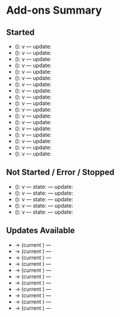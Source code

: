 ﻿# Add-ons Summary

## Started
-  (): v — update:
-  (): v — update:
-  (): v — update:
-  (): v — update:
-  (): v — update:
-  (): v — update:
-  (): v — update:
-  (): v — update:
-  (): v — update:
-  (): v — update:
-  (): v — update:
-  (): v — update:
-  (): v — update:
-  (): v — update:
-  (): v — update:
-  (): v — update:
-  (): v — update:
-  (): v — update:

## Not Started / Error / Stopped
-  (): v — state: — update:
-  (): v — state: — update:
-  (): v — state: — update:
-  (): v — state: — update:
-  (): v — state: — update:

## Updates Available
-  →  (current ) — 
-  →  (current ) — 
-  →  (current ) — 
-  →  (current ) — 
-  →  (current ) — 
-  →  (current ) — 
-  →  (current ) — 
-  →  (current ) — 
-  →  (current ) — 
-  →  (current ) — 
-  →  (current ) — 
